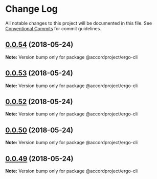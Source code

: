 # Change Log

All notable changes to this project will be documented in this file.
See [Conventional Commits](https://conventionalcommits.org) for commit guidelines.

<a name="0.0.54"></a>
## [0.0.54](https://github.com/accordproject/ergo/compare/v0.0.48...v0.0.54) (2018-05-24)




**Note:** Version bump only for package @accordproject/ergo-cli

<a name="0.0.53"></a>
## [0.0.53](https://github.com/accordproject/ergo/compare/v0.0.52...v0.0.53) (2018-05-24)




**Note:** Version bump only for package @accordproject/ergo-cli

<a name="0.0.52"></a>
## [0.0.52](https://github.com/accordproject/ergo/compare/v0.0.48...v0.0.52) (2018-05-24)




**Note:** Version bump only for package @accordproject/ergo-cli

<a name="0.0.50"></a>
## [0.0.50](https://github.com/accordproject/ergo/compare/v0.0.49...v0.0.50) (2018-05-24)




**Note:** Version bump only for package @accordproject/ergo-cli

<a name="0.0.49"></a>
## [0.0.49](https://github.com/accordproject/ergo/compare/v0.0.48...v0.0.49) (2018-05-24)




**Note:** Version bump only for package @accordproject/ergo-cli
